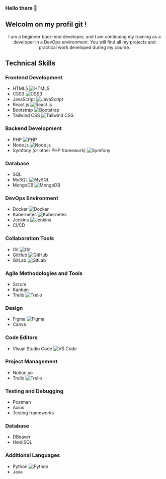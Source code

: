 ### Hello there 👋
## Welcolm on my profil git !

<div align="center">I am a beginner back-end developer, and I am continuing my training as a developer in a DevOps environment. You will find all my projects and practical work developed during my course.</div>

## Technical Skills

### Frontend Development
- HTML5 ![HTML5](https://img.shields.io/badge/-HTML5-E34F26?style=flat&logo=html5&logoColor=white)
- CSS3 ![CSS3](https://img.shields.io/badge/-CSS3-1572B6?style=flat&logo=css3&logoColor=white)
- JavaScript ![JavaScript](https://img.shields.io/badge/-JavaScript-F7DF1E?style=flat&logo=javascript&logoColor=black)
- React.js ![React.js](https://img.shields.io/badge/-React.js-61DAFB?style=flat&logo=react&logoColor=white)
- Bootstrap ![Bootstrap](https://img.shields.io/badge/-Bootstrap-7952B3?style=flat&logo=bootstrap&logoColor=white)
- Tailwind CSS ![Tailwind CSS](https://img.shields.io/badge/-Tailwind%20CSS-38B2AC?style=flat&logo=tailwind-css&logoColor=white)

### Backend Development
- PHP ![PHP](https://img.shields.io/badge/-PHP-777BB4?style=flat&logo=php&logoColor=white)
- Node.js ![Node.js](https://img.shields.io/badge/-Node.js-339933?style=flat&logo=node.js&logoColor=white)
- Symfony (or other PHP framework) ![Symfony](https://img.shields.io/badge/-Symfony-000000?style=flat&logo=symfony&logoColor=white)

### Database
- SQL
- MySQL ![MySQL](https://img.shields.io/badge/-MySQL-4479A1?style=flat&logo=mysql&logoColor=white)
- MongoDB ![MongoDB](https://img.shields.io/badge/-MongoDB-47A248?style=flat&logo=mongodb&logoColor=white)

### DevOps Environment
- Docker ![Docker](https://img.shields.io/badge/-Docker-2496ED?style=flat&logo=docker&logoColor=white)
- Kubernetes ![Kubernetes](https://img.shields.io/badge/-Kubernetes-326CE5?style=flat&logo=kubernetes&logoColor=white)
- Jenkins ![Jenkins](https://img.shields.io/badge/-Jenkins-D24939?style=flat&logo=jenkins&logoColor=white)
- CI/CD

### Collaboration Tools
- Git ![Git](https://img.shields.io/badge/-Git-F05032?style=flat&logo=git&logoColor=white)
- GitHub ![GitHub](https://img.shields.io/badge/-GitHub-181717?style=flat&logo=github&logoColor=white)
- GitLab ![GitLab](https://img.shields.io/badge/-GitLab-FCA121?style=flat&logo=gitlab&logoColor=white)

### Agile Methodologies and Tools
- Scrum
- Kanban
- Trello ![Trello](https://img.shields.io/badge/-Trello-0079BF?style=flat&logo=trello&logoColor=white)

### Design
- Figma ![Figma](https://img.shields.io/badge/-Figma-F24E1E?style=flat&logo=figma&logoColor=white)
- Canva

### Code Editors
- Visual Studio Code ![VS Code](https://img.shields.io/badge/-VS%20Code-007ACC?style=flat&logo=visual-studio-code&logoColor=white)

### Project Management
- Notion.so
- Trello ![Trello](https://img.shields.io/badge/-Trello-0079BF?style=flat&logo=trello&logoColor=white)

### Testing and Debugging
- Postman
- Axios
- Testing frameworks

### Database
- DBeaver
- HeidiSQL

### Additional Languages
- Python ![Python](https://img.shields.io/badge/-Python-3776AB?style=flat&logo=python&logoColor=white)
- Java


